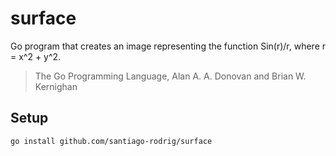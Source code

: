 # surface

Go program that creates an image representing the function
Sin(r)/r, where r = x^2 + y^2.

> The Go Programming Language, Alan A. A. Donovan and Brian W. Kernighan

## Setup

```sh
go install github.com/santiago-rodrig/surface
```

